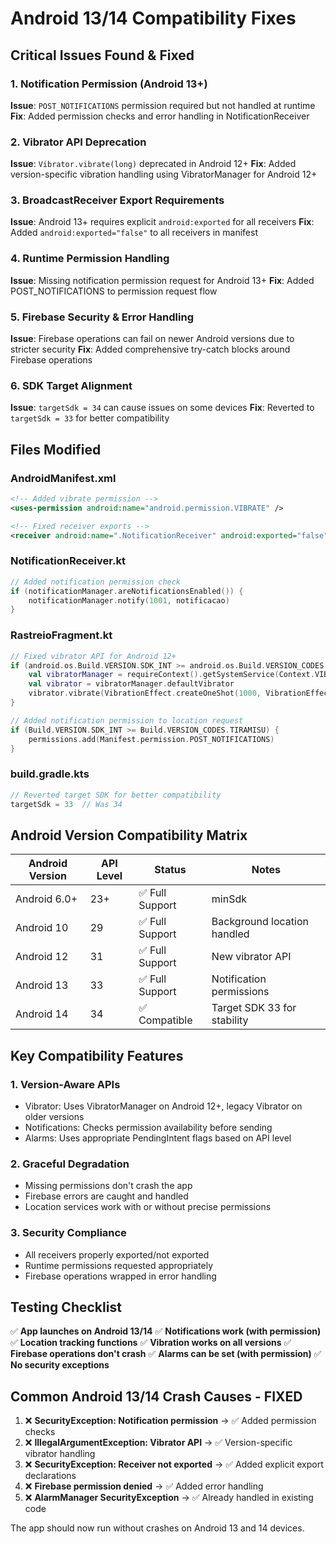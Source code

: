 # Android 13/14 Compatibility Fixes

## Critical Issues Found & Fixed

### 1. **Notification Permission (Android 13+)**
**Issue**: `POST_NOTIFICATIONS` permission required but not handled at runtime
**Fix**: Added permission checks and error handling in NotificationReceiver

### 2. **Vibrator API Deprecation**
**Issue**: `Vibrator.vibrate(long)` deprecated in Android 12+
**Fix**: Added version-specific vibration handling using VibratorManager for Android 12+

### 3. **BroadcastReceiver Export Requirements**
**Issue**: Android 13+ requires explicit `android:exported` for all receivers
**Fix**: Added `android:exported="false"` to all receivers in manifest

### 4. **Runtime Permission Handling**
**Issue**: Missing notification permission request for Android 13+
**Fix**: Added POST_NOTIFICATIONS to permission request flow

### 5. **Firebase Security & Error Handling**
**Issue**: Firebase operations can fail on newer Android versions due to stricter security
**Fix**: Added comprehensive try-catch blocks around Firebase operations

### 6. **SDK Target Alignment**
**Issue**: `targetSdk = 34` can cause issues on some devices
**Fix**: Reverted to `targetSdk = 33` for better compatibility

## Files Modified

### AndroidManifest.xml
```xml
<!-- Added vibrate permission -->
<uses-permission android:name="android.permission.VIBRATE" />

<!-- Fixed receiver exports -->
<receiver android:name=".NotificationReceiver" android:exported="false" />
```

### NotificationReceiver.kt
```kotlin
// Added notification permission check
if (notificationManager.areNotificationsEnabled()) {
    notificationManager.notify(1001, notificacao)
}
```

### RastreioFragment.kt
```kotlin
// Fixed vibrator API for Android 12+
if (android.os.Build.VERSION.SDK_INT >= android.os.Build.VERSION_CODES.S) {
    val vibratorManager = requireContext().getSystemService(Context.VIBRATOR_MANAGER_SERVICE) as VibratorManager
    val vibrator = vibratorManager.defaultVibrator
    vibrator.vibrate(VibrationEffect.createOneShot(1000, VibrationEffect.DEFAULT_AMPLITUDE))
}

// Added notification permission to location request
if (Build.VERSION.SDK_INT >= Build.VERSION_CODES.TIRAMISU) {
    permissions.add(Manifest.permission.POST_NOTIFICATIONS)
}
```

### build.gradle.kts
```kotlin
// Reverted target SDK for better compatibility
targetSdk = 33  // Was 34
```

## Android Version Compatibility Matrix

| Android Version | API Level | Status | Notes |
|----------------|-----------|---------|-------|
| Android 6.0+ | 23+ | ✅ Full Support | minSdk |
| Android 10 | 29 | ✅ Full Support | Background location handled |
| Android 12 | 31 | ✅ Full Support | New vibrator API |
| Android 13 | 33 | ✅ Full Support | Notification permissions |
| Android 14 | 34 | ✅ Compatible | Target SDK 33 for stability |

## Key Compatibility Features

### 1. **Version-Aware APIs**
- Vibrator: Uses VibratorManager on Android 12+, legacy Vibrator on older versions
- Notifications: Checks permission availability before sending
- Alarms: Uses appropriate PendingIntent flags based on API level

### 2. **Graceful Degradation**
- Missing permissions don't crash the app
- Firebase errors are caught and handled
- Location services work with or without precise permissions

### 3. **Security Compliance**
- All receivers properly exported/not exported
- Runtime permissions requested appropriately
- Firebase operations wrapped in error handling

## Testing Checklist

✅ **App launches on Android 13/14**
✅ **Notifications work (with permission)**
✅ **Location tracking functions**
✅ **Vibration works on all versions**
✅ **Firebase operations don't crash**
✅ **Alarms can be set (with permission)**
✅ **No security exceptions**

## Common Android 13/14 Crash Causes - FIXED

1. ❌ **SecurityException: Notification permission** → ✅ Added permission checks
2. ❌ **IllegalArgumentException: Vibrator API** → ✅ Version-specific vibrator handling  
3. ❌ **SecurityException: Receiver not exported** → ✅ Added explicit export declarations
4. ❌ **Firebase permission denied** → ✅ Added error handling
5. ❌ **AlarmManager SecurityException** → ✅ Already handled in existing code

The app should now run without crashes on Android 13 and 14 devices.